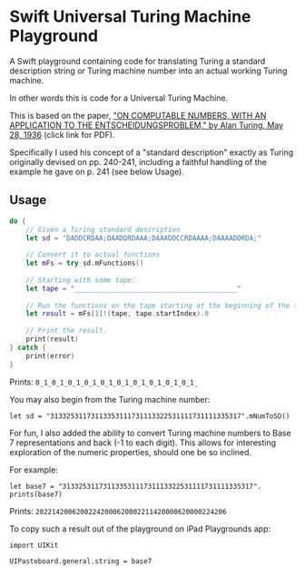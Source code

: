 # Swift Universal Turing Machine Playground
A Swift playground containing code for translating Turing a standard description string or Turing machine number into an actual working Turing machine.

In other words this is code for a Universal Turing Machine.

This is based on the paper, ["ON COMPUTABLE NUMBERS, WITH AN APPLICATION TO THE ENTSCHEIDUNGSPROBLEM," by Alan Turing, May 28, 1936](https://www.cs.virginia.edu/~robins/Turing_Paper_1936.pdf) (click link for PDF).

Specifically I used his concept of a "standard description" exactly as Turing originally devised on pp. 240-241, including a faithful handling of the example he gave on p. 241 (see below Usage).

## Usage

```swift
do {
    // Given a Turing standard description
    let sd = "DADDCRDAA;DAADDRDAAA;DAAADDCCRDAAAA;DAAAADDRDA;"
    
    // Convert it to actual functions
    let mFs = try sd.mFunctions()
    
    // Starting with some tape:
    let tape = "________________________________________"
    
    // Run the functions on the tape starting at the beginning of the tape.
    let result = mFs[1]!(tape, tape.startIndex).0
    
    // Print the result.
    print(result)
} catch {
    print(error)
}
```

Prints: `0_1_0_1_0_1_0_1_0_1_0_1_0_1_0_1_0_1_0_1_`

You may also begin from the Turing machine number:

```
let sd = "31332531173113353111731113322531111731111335317".mNumToSD()
```

For fun, I also added the ability to convert Turing machine numbers to Base 7 representations and back (-1 to each digit). This allows for interesting exploration of the numeric properties, should one be so inclined.

For example:

```
let base7 = "31332531173113353111731113322531111731111335317".
prints(base7)
```

Prints:
`20221420062002242000620002211420000620000224206`

To copy such a result out of the playground on iPad Playgrounds app:

```
import UIKit

UIPasteboard.general.string = base7
```
